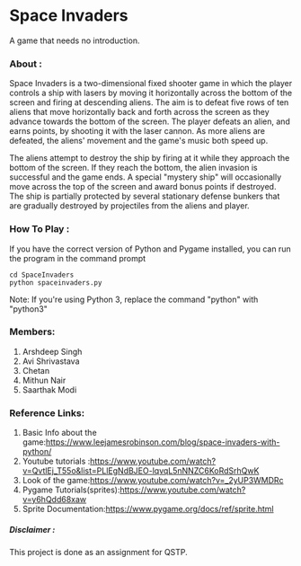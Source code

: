 # Space Invaders
A game that needs no introduction.

### About :
Space Invaders is a two-dimensional fixed shooter game in which the player controls 
a ship with lasers by moving it horizontally across the bottom of the screen and 
firing at descending aliens. 
The aim is to defeat five rows of ten aliens that move horizontally back and forth 
across the screen as they advance towards the bottom of the screen. 
The player defeats an alien, and earns points, by shooting it with the laser cannon. 
As more aliens are defeated, the aliens' movement and the game's music both speed up.

The aliens attempt to destroy the ship by firing at it while they approach the bottom 
of the screen. 
If they reach the bottom, the alien invasion is successful and the game ends. 
A special "mystery ship" will occasionally move across the top of the screen 
and award bonus points if destroyed. 
The ship is partially protected by several stationary defense bunkers that are 
gradually destroyed by projectiles from the aliens and player.

### How To Play :

If you have the correct version of Python and Pygame installed, you can run the program in the command prompt 

```
cd SpaceInvaders
python spaceinvaders.py
```

Note: If you're using Python 3, replace the command "python" with "python3"


### Members:
1. Arshdeep Singh
2. Avi Shrivastava
3. Chetan
4. Mithun Nair
5. Saarthak Modi

### Reference Links:
1. Basic Info about the game:https://www.leejamesrobinson.com/blog/space-invaders-with-python/
2. Youtube tutorials :https://www.youtube.com/watch?v=QvtlEj_T55o&list=PLlEgNdBJEO-lqvqL5nNNZC6KoRdSrhQwK
3. Look of the game:https://www.youtube.com/watch?v=_2yUP3WMDRc
4. Pygame Tutorials(sprites):https://www.youtube.com/watch?v=y6hQdd68xaw
5. Sprite Documentation:https://www.pygame.org/docs/ref/sprite.html


##### Disclaimer :
This project is done as an assignment for QSTP.

